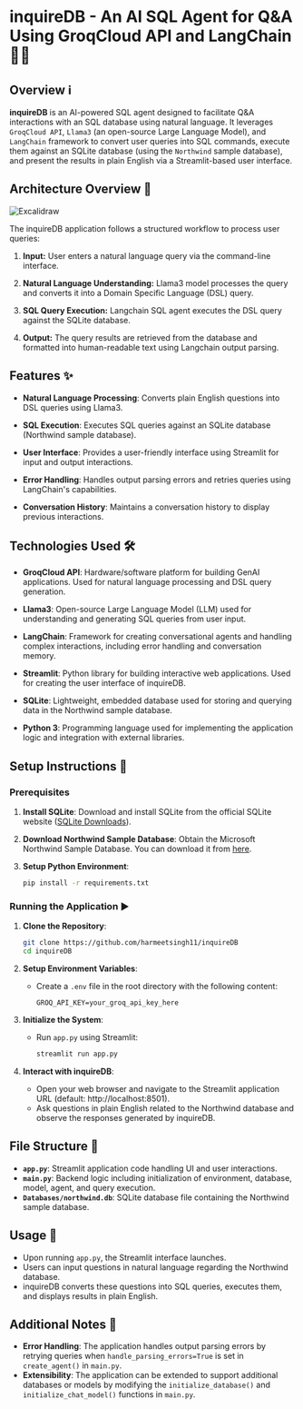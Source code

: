 # inquireDB - An AI SQL Agent for Q&A Using GroqCloud API and LangChain 👩‍💻

## Overview ℹ️

**inquireDB** is an AI-powered SQL agent designed to facilitate Q&A interactions with an SQL database using natural language. It leverages `GroqCloud API`, `Llama3` (an open-source Large Language Model), and `LangChain` framework to convert user queries into SQL commands, execute them against an SQLite database (using the `Northwind` sample database), and present the results in plain English via a Streamlit-based user interface.

## Architecture Overview 📍

![Excalidraw](https://github.com/harmeetsingh11/inquireDB/assets/130365071/e47f0941-fb7c-4fbd-ac5c-561fcadb12d4)

The inquireDB application follows a structured workflow to process user queries:

1. **Input:** User enters a natural language query via the command-line interface.

2. **Natural Language Understanding:** Llama3 model processes the query and converts it into a Domain Specific Language (DSL) query.

3. **SQL Query Execution:** Langchain SQL agent executes the DSL query against the SQLite database.

4. **Output:** The query results are retrieved from the database and formatted into human-readable text using Langchain output parsing.

## Features ✨

- **Natural Language Processing**: Converts plain English questions into DSL queries using Llama3.

- **SQL Execution**: Executes SQL queries against an SQLite database (Northwind sample database).

- **User Interface**: Provides a user-friendly interface using Streamlit for input and output interactions.

- **Error Handling**: Handles output parsing errors and retries queries using LangChain's capabilities.

- **Conversation History**: Maintains a conversation history to display previous interactions.

## Technologies Used 🛠️

- **GroqCloud API**: Hardware/software platform for building GenAI applications. Used for natural language processing and DSL query generation.

- **Llama3**: Open-source Large Language Model (LLM) used for understanding and generating SQL queries from user input.

- **LangChain**: Framework for creating conversational agents and handling complex interactions, including error handling and conversation memory.

- **Streamlit**: Python library for building interactive web applications. Used for creating the user interface of inquireDB.

- **SQLite**: Lightweight, embedded database used for storing and querying data in the Northwind sample database.

- **Python 3**: Programming language used for implementing the application logic and integration with external libraries.

## Setup Instructions 🚀

### Prerequisites

1. **Install SQLite**: Download and install SQLite from the official SQLite website ([SQLite Downloads](https://sqlite.org/download.html)).

2. **Download Northwind Sample Database**: Obtain the Microsoft Northwind Sample Database. You can download it from [here](https://github.com/jpwhite3/northwind-SQLite3).

3. **Setup Python Environment**:
   ```bash
   pip install -r requirements.txt
   ```

### Running the Application ▶️

1. **Clone the Repository**:
   ```bash
   git clone https://github.com/harmeetsingh11/inquireDB
   cd inquireDB
   ```

2. **Setup Environment Variables**:
   - Create a `.env` file in the root directory with the following content:
     ```plaintext
     GROQ_API_KEY=your_groq_api_key_here
     ```

3. **Initialize the System**:
   - Run `app.py` using Streamlit:
     ```bash
     streamlit run app.py
     ```

4. **Interact with inquireDB**:
   - Open your web browser and navigate to the Streamlit application URL (default: http://localhost:8501).
   - Ask questions in plain English related to the Northwind database and observe the responses generated by inquireDB.

## File Structure 📁

- **`app.py`**: Streamlit application code handling UI and user interactions.
- **`main.py`**: Backend logic including initialization of environment, database, model, agent, and query execution.
- **`Databases/northwind.db`**: SQLite database file containing the Northwind sample database.

## Usage 📘

- Upon running `app.py`, the Streamlit interface launches.
- Users can input questions in natural language regarding the Northwind database.
- inquireDB converts these questions into SQL queries, executes them, and displays results in plain English.

## Additional Notes 📝

- **Error Handling**: The application handles output parsing errors by retrying queries when `handle_parsing_errors=True` is set in `create_agent()` in `main.py`.
- **Extensibility**: The application can be extended to support additional databases or models by modifying the `initialize_database()` and `initialize_chat_model()` functions in `main.py`.
